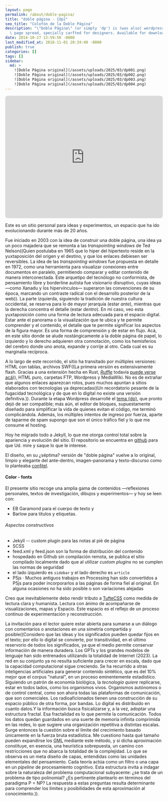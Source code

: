 ```yaml
---
layout: page
permalink: /about/doble-pagina/
title: "doble página · {dp}"
seo_title: "Colofón de la Doble Página"
description: "\"Doble Página\" (or simply 'dp') is (was also) wordpress theme based on a double\
  \ page spread, specially carfted for designers. Available for download on Github. Or at least it used to be useful but still is is a different way."
date: 2014-10-27 13:59:50 -0000
last_modified_at: 2018-11-01 20:34:40 -0000
publish: true
categories: []
tags: []
sidebar: 
  md: >
    ![Doble Página original](/assets/uploads/2025/03/dp001.png)
    ![Doble Página original](/assets/uploads/2025/03/dp002.png)
    ![Doble Página original](/assets/uploads/2025/03/dp003.png)
    ![Doble Página original](/assets/uploads/2025/03/dp004.png)
---
```


<iframe src="https://herbertspencer.net/expo-casiopea/010-giros/" style="width: 100%; border: none; height: 28em; border-radius: 1ex; mix-blend-mode: multiply"></iframe>

Este es un sitio personal para ideas y experimentos, un espacio que ha ido evolucionando durante más de 20 años. 

Fue iniciado en 2003 con la idea de construir una doble página, una idea ya un poco majadera que se remonta a las *transpointing windows* de Ted Nelson((Quien postulaba en 1965 que lo hiper del hipertexto reside en la yuxtaposición del origen y el destino, y que los enlaces debiesen ser reversibles. La idea de las *transpointing windows* fue propuesta en detalle en 1972, como una herramienta para visualizar conexiones entre documentos en paralelo, permitiendo comparar y editar contenido de manera interconectada. Este arquetipo del tecnólogo no conformista, de pensamiento libre y borderline autista fue visionario disruptivo, cuyas ideas —como Xanadu y los hipervínculos— superaron las convenciones de su época, marcando un contraste radical con el desarrollo posterior de la web)). La parte izquierda, siguiendo la tradición de nuestra cultura occidental, se reserva para lo de mayor jerarquía (estar *ante*), mientras que la derecha concentra el detalle (estar *dentro*). En mi caso, veo esta yuxtaposición como una forma de lectura adecuada para el espacio digital. Estar ante el panorama o la visualización que te ubica y te permite comprender y el contenido, el detalle que te permite significar los aspectos de la figura mayor. Es una forma de comprensión y de estar en flujo. Acá, en este sitio donde se alude nostángicamente a la doble página de papel, lo izquierdo y lo derecho adquieren otra connotación, como los hemisferios del cerebro donde uno anota, expande y corrije al otro. Cada cual es su marginalia recíproca. 

A lo largo de este recorrido, el sitio ha transitado por múltiples versiones: HTML con tablas, archivos SWF((La primera versión es extensivamente flash. Gracias a una extensión hecha en Rust, *[Ruffle](https://ruffle.rs/)* todavía [puede verse](https://herbertspencer.net/dp-old/) [acá](https://github.com/hspencer/dp-old))), HTML puro, carpetas FTP, Wordpress y MediaWiki. No es de extrañar que algunos enlaces aparezcan rotos, pues muchos apuntan a sitios elaborados con tecnologías ya deprecadas((Un recordatorio pesante de la fugacidad tecnológica y de que en lo digital no existe una versión definitiva.)). Durante la etapa Wordpress desarrollé el [tema {dp}](https://github.com/hspencer/dp-old), que pronto dejó de ser compatible; más aún, el editor de bloques, supuestamente diseñado para simplificar la vida de quienes evitan el código, me terminó complicándola. Además, los múltiples intentos de ingreso por fuerza, aparte de taparme de spam supongo que son el único tráfico fiel y lo que me consume el hosting.

Hoy he migrado todo a Jekyll, lo que me otorga control total sobre la apariencia y evolución del sitio. El repositorio se encuentra en [github](https://github.com/hspencer/dp) para que Ud. mire y saque lo que le interese. 

El diseño, en su ¿séptima? versión de "doble página" vuelve a lo original, limpio y elegante del ante-dentro, imagen-panorama y texto-discurso como lo planteaba [con§tel](/2006/10/constel-sharing-marginalia/). 

#### Color - fonts

El presente sitio recoge una amplia gama de contenidos —reflexiones personales, textos de investigación, dibujos y experimentos— y hoy se leen con: 

  - EB Garamond para el cuerpo de texto y 
  - Barlow para títulos y etiquetas. 

###### Aspectos constructivos
  - Jekyll
  -- custom plugin para las notas al pié de página
  - SCSS
  - feed.xml y feed.json son la forma de distribución del contenido
  - hospedado en Github sin compilación remota, se publica el sitio compilado localmente dado que al utilizar *custom plugins* no se cumplen las normas de seguridad
  - el lado izquierdo es ```sidebar``` y el lado derecho es ```article```
  - P5js · Muchos antiguos trabajos en Processing han sido convertidos a P5js para poder incorporarlos a las páginas de forma fiel al original. En alguna ocasiones no ha sido posible o son variaciones alejadas

Creo que inevitablemente debo rendir tributo a [TufteCSS](https://edwardtufte.github.io/tufte-css/) como medida de lectura clara y humanista. Lectura con ánimo de acompañarse de visualizaciones, mapas y Espacio. Este espacio es el reflejo de un proceso continuo de experimentación y reconstrucción. 

La invitación para el lector quiere estar abierta para sumarse a un diálogo con comentarios o anotaciones en una simetría compartida y posible((Considero que las ideas y los significados pueden quedar fijos en el texto; por ello lo digital se convierte, por transitividad, en el último reservorio de todos los significados, ya que el medio permite conservar información de manera duradera. Los GPTs y los grandes modelos de lenguaje han sido entrenados utilizando la totalidad de Internet (2023). La red en su conjunto ya no resulta suficiente para crecer en escala, dado que la capacidad computacional sigue creciendo. Se ha recurrido a otras inteligencias artificiales para generar contenido sintético, que es del 10% mejor que el corpus "natural", en un proceso eminentemente estadístico. Siguiendo un patrón de economía biológica, la *tecnología quiere* replicarse, estar en todos lados, como los organismos vivos. Organismos autónomos o de control central, como son ahora todas las plataformas de comunicación, que son comerciales. Los radioaficionados tienen una construcción de su espacio público de otra forma, por bandas. Lo digital es distribuído en cuanto datos.Y la información busca fisicalizarse y, a la vez, adoptar una estructura fractal. Esa fractalidad es lo que permite la comunicación. Todos los datos quedan guardados en una suerte de memoria infinita comprimida en las redes, lo que sugiere una organización repetitiva a distintas escalas. Surge entonces la cuestión sobre el límite del crecimiento basado únicamente en la fuerza bruta estadística. Me cuestiono hasta qué tamaño pueden expandirse los <acronym title="Grandes Modelos de Lenguaje o LLM en inglés">GML</acronym> mediante este método, y si dicha aproximación constituye, en esencia, una heurística sobrepuesta, un camino con restricciones que no abarca la totalidad de la complejidad. Lo que se observa es un meta diseño de capas, entendidas como las unidades elementales del pensamiento. Cada teoría actúa como un filtro o una capa en un *pipeline* de procesamiento cognitivo. Esta estructura invita a indagar sobre la naturaleza del problema computacional subyacente: ¿se trata de un problema de tipo polinomial? ¿Es pertinente plantearlo en términos del paradigma P = NP? La respuesta a estas preguntas resulta determinante para comprender los límites y posibilidades de esta aproximación al conocimiento.)).